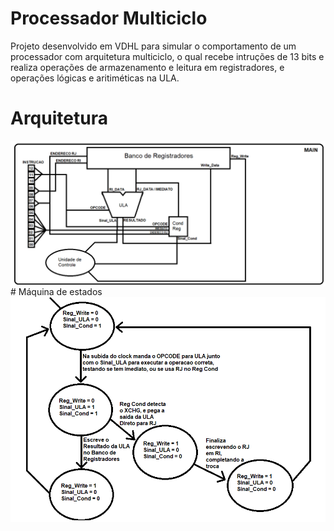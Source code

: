 # Processador Multiciclo

Projeto desenvolvido em VDHL para simular o comportamento de um processador com arquitetura multiciclo, o qual recebe intruções de 13 bits e realiza operações de armazenamento e leitura em registradores, e operações lógicas e aritiméticas na ULA.

# Arquitetura

<img src="https://raw.githubusercontent.com/marcelodib/processador-multiciclo/master/assets/arquitetura.png" alt="arquitetura multiciclo" align="left" />

<br>
# Máquina de estados

<img src="https://raw.githubusercontent.com/marcelodib/processador-multiciclo/master/assets/maquina-de-estados.png" alt="maquina de estados" align="left" />
